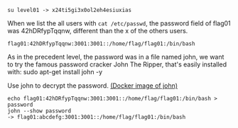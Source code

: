 `su level01 -> x24ti5gi3x0ol2eh4esiuxias`

When we list the all users with `cat /etc/passwd`, the password field of flag01 was 42hDRfypTqqnw, different than the x of the others users.

```
flag01:42hDRfypTqqnw:3001:3001::/home/flag/flag01:/bin/bash
```

As in the precedent level, the password was in a file named john, we want to try the famous password cracker John The Ripper, that's easily installed with: sudo apt-get install john -y

Use john to decrypt the password.
[(Docker image of john)](https://hub.docker.com/r/phocean/john_the_ripper_jumbo)

```
echo flag01:42hDRfypTqqnw:3001:3001::/home/flag/flag01:/bin/bash > password
john --show password
-> flag01:abcdefg:3001:3001::/home/flag/flag01:/bin/bash
```